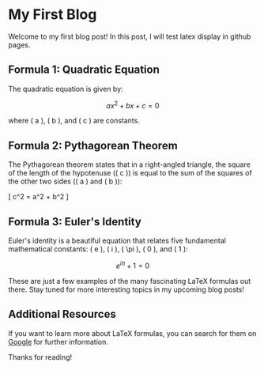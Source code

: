 # My First Blog

Welcome to my first blog post! In this post, I will test latex display in github pages.

## Formula 1: Quadratic Equation

The quadratic equation is given by:

$$ ax^2 + bx + c = 0 $$

where \( a \), \( b \), and \( c \) are constants.

## Formula 2: Pythagorean Theorem

The Pythagorean theorem states that in a right-angled triangle, the square of the length of the hypotenuse (\( c \)) is equal to the sum of the squares of the other two sides (\( a \) and \( b \)):

\[ c^2 = a^2 + b^2 \]

## Formula 3: Euler's Identity

Euler's identity is a beautiful equation that relates five fundamental mathematical constants: \( e \), \( i \), \( \pi \), \( 0 \), and \( 1 \):

$$ e^{i\pi} + 1 = 0 $$

These are just a few examples of the many fascinating LaTeX formulas out there. Stay tuned for more interesting topics in my upcoming blog posts!

## Additional Resources
If you want to learn more about LaTeX formulas, you can search for them on [Google](https://www.google.com) for further information.

Thanks for reading!